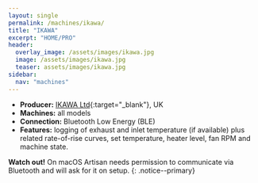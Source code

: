 ```yaml
---
layout: single
permalink: /machines/ikawa/
title: "IKAWA"
excerpt: "HOME/PRO"
header:
  overlay_image: /assets/images/ikawa.jpg
  image: /assets/images/ikawa.jpg
  teaser: assets/images/ikawa.jpg
sidebar:
  nav: "machines"
---
```



* __Producer:__ [IKAWA Ltd](https://www.ikawacoffee.com/){:target="_blank"}, UK
* __Machines:__ all models
* __Connection:__ Bluetooth Low Energy (BLE)
* __Features:__ logging of exhaust and inlet temperature (if available) plus related rate-of-rise curves, set temperature, heater level, fan RPM and machine state.

**Watch out!** On macOS Artisan needs permission to communicate via Bluetooth and will ask for it on setup.
{: .notice--primary}